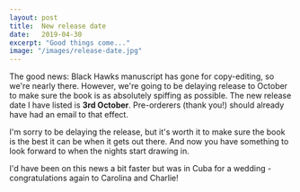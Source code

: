 ```yaml
---
layout: post
title:  New release date
date:   2019-04-30
excerpt: "Good things come..."
image: "/images/release-date.jpg"
---
```


The good news: Black Hawks manuscript has gone for copy-editing, so we're nearly there. However, we're going to be delaying release to October to make sure the book is as absolutely spiffing as possible. The new release date I have listed is __3rd October__. Pre-orderers (thank you!) should already have had an email to that effect.

I'm sorry to be delaying the release, but it's worth it to make sure the book is the best it can be when it gets out there. And now you have something to look forward to when the nights start drawing in.

I'd have been on this news a bit faster but was in Cuba for a wedding - congratulations again to Carolina and Charlie!